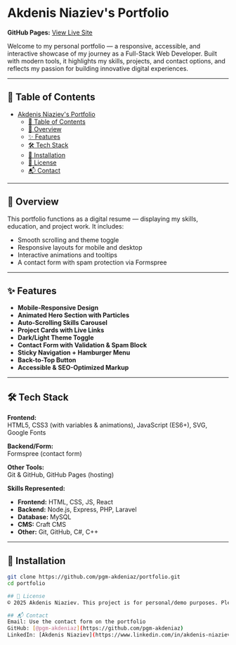 # Akdenis Niaziev's Portfolio

**GitHub Pages:** [View Live Site](https://pgm-akdeniaz.github.io/Akdenis-Niaziev-Portfolio/)

Welcome to my personal portfolio — a responsive, accessible, and interactive showcase of my journey as a Full-Stack Web Developer. Built with modern tools, it highlights my skills, projects, and contact options, and reflects my passion for building innovative digital experiences.

---

## 🔗 Table of Contents

- [Akdenis Niaziev's Portfolio](#akdenis-niazievs-portfolio)
  - [🔗 Table of Contents](#-table-of-contents)
  - [📌 Overview](#-overview)
  - [✨ Features](#-features)
  - [🛠 Tech Stack](#-tech-stack)
  - [🧩 Installation](#-installation)
  - [📜 License](#-license)
  - [📬 Contact](#-contact)
  
---

## 📌 Overview

This portfolio functions as a digital resume — displaying my skills, education, and project work. It includes:

- Smooth scrolling and theme toggle
- Responsive layouts for mobile and desktop
- Interactive animations and tooltips
- A contact form with spam protection via Formspree

---

## ✨ Features

- **Mobile-Responsive Design**  
- **Animated Hero Section with Particles**
- **Auto-Scrolling Skills Carousel**  
- **Project Cards with Live Links**
- **Dark/Light Theme Toggle**  
- **Contact Form with Validation & Spam Block**
- **Sticky Navigation + Hamburger Menu**
- **Back-to-Top Button**
- **Accessible & SEO-Optimized Markup**

---

## 🛠 Tech Stack

**Frontend:**  
HTML5, CSS3 (with variables & animations), JavaScript (ES6+), SVG, Google Fonts

**Backend/Form:**  
Formspree (contact form)

**Other Tools:**  
Git & GitHub, GitHub Pages (hosting)

**Skills Represented:**

- **Frontend:** HTML, CSS, JS, React
- **Backend:** Node.js, Express, PHP, Laravel
- **Database:** MySQL  
- **CMS:** Craft CMS  
- **Other:** Git, GitHub, C#, C++

---

## 🧩 Installation

```bash
git clone https://github.com/pgm-akdeniaz/portfolio.git
cd portfolio

## 📜 License
© 2025 Akdenis Niaziev. This project is for personal/demo purposes. Please contact me for reuse or distribution.

## 📬 Contact
Email: Use the contact form on the portfolio
GitHub: [@pgm-akdeniaz](https://github.com/pgm-akdeniaz)
LinkedIn: [Akdenis Niaziev](https://www.linkedin.com/in/akdenis-niaziev)